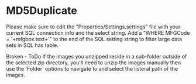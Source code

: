 # MD5Duplicate


Please make sure to edit the "Properties/Settings.settings" file with your current SQL connection info and the select string.
  Add a "WHERE MFGCode = '+mfgbox.text+'" to the end of the SQL setting string to filter large data sets in SQL has table.
  
  
  Broken - ToDo
  If the images you unzipped reside in a sub-folder outside of the selected zip directory, 
  you'll need to unzip the images manually then use the 'Folder' options to navigate to and select the listeral path of the images.
